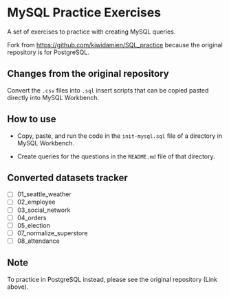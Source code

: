 # MySQL Practice Exercises

A set of exercises to practice with creating MySQL queries.

Fork from <https://github.com/kiwidamien/SQL_practice> because the original repository is for PostgreSQL.

## Changes from the original repository

Convert the `.csv` files into `.sql` insert scripts that can be copied pasted directly into MySQL Workbench.

## How to use

- Copy, paste, and run the code in the `init-mysql.sql` file of a directory in MySQL Workbench.

- Create queries for the questions in the `README.md` file of that directory.

## Converted datasets tracker

- [ ] 01_seattle_weather
- [ ] 02_employee
- [ ] 03_social_network
- [ ] 04_orders
- [ ] 05_election
- [ ] 07_normalize_superstore
- [ ] 08_attendance

## Note

To practice in PostgreSQL instead, please see the original repository (Link above). 
